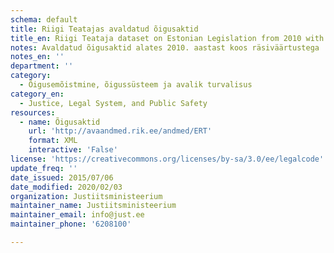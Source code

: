 ```yaml
---
schema: default
title: Riigi Teatajas avaldatud õigusaktid
title_en: Riigi Teataja dataset on Estonian Legislation from 2010 with Hash Values
notes: Avaldatud õigusaktid alates 2010. aastast koos räsiväärtustega
notes_en: ''
department: ''
category:
  - Õigusemõistmine, õigussüsteem ja avalik turvalisus
category_en:
  - Justice, Legal System, and Public Safety
resources:
  - name: Õigusaktid
    url: 'http://avaandmed.rik.ee/andmed/ERT'
    format: XML
    interactive: 'False'
license: 'https://creativecommons.org/licenses/by-sa/3.0/ee/legalcode'
update_freq: ''
date_issued: 2015/07/06
date_modified: 2020/02/03
organization: Justiitsministeerium
maintainer_name: Justiitsministeerium
maintainer_email: info@just.ee
maintainer_phone: '6208100'

---
```

